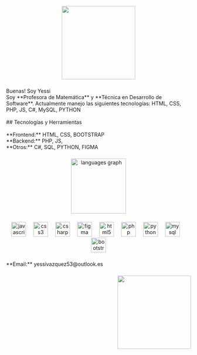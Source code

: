 <div align="center">
  <img height="200" src="https://i.pinimg.com/736x/7a/8c/a0/7a8ca0fd9bedaf48a6e2bbd57bc5468e.jpg"  />
</div>

###

<p align="left">Buenas! Soy Yessi <br>Soy **Profesora de Matemática** y **Técnica en Desarrollo de Software**. Actualmente manejo las siguientes tecnologías: HTML, CSS, PHP, JS, C#, MySQL, PYTHON<br><br>## Tecnologías y Herramientas<br><br>**Frontend:** HTML, CSS, BOOTSTRAP<br>**Backend:** PHP, JS,<br>**Otros:** C#, SQL, PYTHON, FIGMA</p>

###

<div align="center">
  <img src="https://github-readme-stats.vercel.app/api/top-langs?username=YessiVazquez01&locale=en&hide_title=false&layout=compact&card_width=320&langs_count=5&theme=dracula&hide_border=false&order=2" height="150" alt="languages graph"  />
</div>

###

<div align="center">
  <img src="https://cdn.jsdelivr.net/gh/devicons/devicon/icons/javascript/javascript-original.svg" height="40" alt="javascript logo"  />
  <img width="12" />
  <img src="https://cdn.jsdelivr.net/gh/devicons/devicon/icons/css3/css3-original.svg" height="40" alt="css3 logo"  />
  <img width="12" />
  <img src="https://cdn.jsdelivr.net/gh/devicons/devicon/icons/csharp/csharp-original.svg" height="40" alt="csharp logo"  />
  <img width="12" />
  <img src="https://cdn.jsdelivr.net/gh/devicons/devicon/icons/figma/figma-original.svg" height="40" alt="figma logo"  />
  <img width="12" />
  <img src="https://cdn.jsdelivr.net/gh/devicons/devicon/icons/html5/html5-original.svg" height="40" alt="html5 logo"  />
  <img width="12" />
  <img src="https://cdn.jsdelivr.net/gh/devicons/devicon/icons/php/php-original.svg" height="40" alt="php logo"  />
  <img width="12" />
  <img src="https://cdn.jsdelivr.net/gh/devicons/devicon/icons/python/python-original.svg" height="40" alt="python logo"  />
  <img width="12" />
  <img src="https://cdn.jsdelivr.net/gh/devicons/devicon/icons/mysql/mysql-original.svg" height="40" alt="mysql logo"  />
  <img width="12" />
  <img src="https://cdn.jsdelivr.net/gh/devicons/devicon/icons/bootstrap/bootstrap-original.svg" height="40" alt="bootstrap logo"  />
</div>

###

<p align="left">**Email:** yessivazquez53@outlook.es</p>

###

<div align="right">
  <img height="200" src="https://i.pinimg.com/736x/e6/aa/dd/e6aaddc4d750ab2177941fa6216d921c.jpg"  />
</div>

###